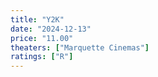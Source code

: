 ```yaml
---
title: "Y2K"
date: "2024-12-13"
price: "11.00"
theaters: ["Marquette Cinemas"]
ratings: ["R"]
---
```

